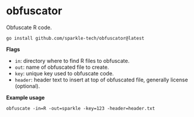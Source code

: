 # obfuscator

Obfuscate R code.


```
go install github.com/sparkle-tech/obfuscator@latest
```

__Flags__

- `in`: directory where to find R files to obfuscate.
- `out`: name of obfuscated file to create.
- `key`: unique key used to obfuscate code.
- `header`: header text to insert at top of obfuscated file, generally license (optional).

__Example usage__

```
obfuscate -in=R -out=sparkle -key=123 -header=header.txt
```
